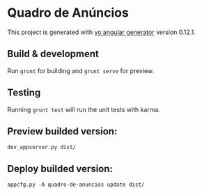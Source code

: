 # Quadro de Anúncios

This project is generated with [yo angular generator](https://github.com/yeoman/generator-angular)
version 0.12.1.

## Build & development

Run `grunt` for building and `grunt serve` for preview.

## Testing

Running `grunt test` will run the unit tests with karma.


## Preview builded version:

`dev_appserver.py dist/`

## Deploy builded version:

`appcfg.py -A quadro-de-anuncios update dist/`
